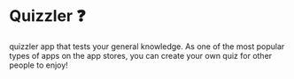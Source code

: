 # Quizzler ❓
quizzler app that tests your general knowledge. As one of the most popular types of apps on the app stores, you can create your own quiz for other people to enjoy!
